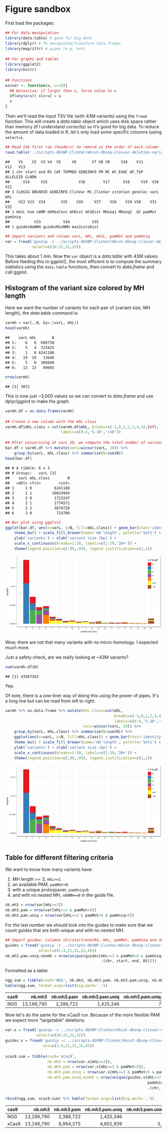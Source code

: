 Figure sandbox
==============

First load the packages:

``` r
## For data manipulation
library(data.table) # good for big data
library(dplyr) # To manipulate/transform data.frames
library(magrittr) # pipes (e.g. %>%)

## For graphs and tables
library(ggplot2)
library(knitr)

## Functions
winsor <- function(x, u=10){
  ## Winsorize: if larger than u, force value to u
  if(any(x>u)) x[x>u] = u
  x
}
```

Then we'll read the input TSV file (with 43M variants) using the `fread` function. This will create a *data.table* object which uses disk space rather than memory (if I understand correctly) so it's good for big data. To reduce the amount of data loaded in R, let's only load some specific columns (using `select=`).

``` r
## Read the first row (headers) to remind us the order of each column
read.table('../scripts-dbSNP-ClinVar/mhcut-dbsnp-clinvar-deletion-variants.tsv.gz', nrows=1)
```

    ##    V1    V2  V3 V4  V5     V6       V7 V8 V9     V10    V11      V12   V13
    ## 1 chr start end RS CAF TOPMED GENEINFO PM MC AF_EXAC AF_TGP ALLELEID CLNDN
    ##      V14     V15              V16        V17      V18     V19  V20 V21
    ## 1 CLNSIG DBVARID GENEINFO.ClinVar MC.ClinVar citation geneloc varL mhL
    ##    V22 V23  V24       V25    V26     V27    V28    V29 V30    V31     V32
    ## 1 mh1L hom nbMM mhMaxCons mhDist mh1Dist MHseq1 MHseq2  GC pamMot pamUniq
    ##           V33          V34          V35
    ## 1 guidesNoNMH guidesMinNMH max2cutsDist

``` r
## Import variants and colums varL, mhL, mh1L, pamMot and pamUniq
var = fread('gunzip -c ../scripts-dbSNP-ClinVar/mhcut-dbsnp-clinvar-deletion-variants.tsv.gz',
            select=c(20:22,31,32))
```

This takes about 1 min. Now the `var` object is a *data.table* with 43M values. Before feeding this to ggplot2, the most efficient is to compute the summary statistics using the `data.table` functions, then convert to *data.frame* and call ggplot.

Histogram of the variant size colored by MH length
--------------------------------------------------

Here we want the number of variants for each pair of {variant size, MH length}, the *data.table* command is:

``` r
varmh = var[,.N, by=.(varL, mhL)]
head(varmh)
```

    ##    varL mhL       N
    ## 1:    6   6  609758
    ## 2:    5   4  323425
    ## 3:    1   0 6241188
    ## 4:   19  19   13646
    ## 5:    5   0  309849
    ## 6:   13  13   69665

``` r
nrow(varmh)
```

    ## [1] 3072

This is now just ~3,000 values so we can convert to *data.frame* and use dplyr/ggplot to make the graph.

``` r
varmh.df = as.data.frame(varmh)

## Create a new column with the mhL class
varmh.df$mhL.class = cut(varmh.df$mhL, breaks=c(-1,0,1,2,3,4,10,Inf),
                         labels=c(0:4,'5-10','>10'))

## After winsorizing at varL 30, we compute the total number of variant in each class for each variant size using dplyr.
bar.df = varmh.df %>% mutate(varL=winsor(varL, 20)) %>%
    group_by(varL, mhL.class) %>% summarize(N=sum(N))
head(bar.df)
```

    ## # A tibble: 6 x 3
    ## # Groups:   varL [3]
    ##    varL mhL.class        N
    ##   <dbl> <fct>        <int>
    ## 1     1 0          6241188
    ## 2     1 1         10824944
    ## 3     2 0          1723247
    ## 4     2 1          1774571
    ## 5     2 2          3674728
    ## 6     3 0           714709

``` r
## Bar plot using ggplot2
ggplot(bar.df, aes(x=varL, y=N, fill=mhL.class)) + geom_bar(stat='identity') +
    theme_bw() + scale_fill_brewer(name='mH length', palette='Set1') +
    ylab('variants') + xlab('variant size (bp)') +
    scale_x_continuous(breaks=1:20, labels=c(1:19,'20+')) +
    theme(legend.position=c(.99,.99), legend.justification=c(1,1))
```

![](MHcut-Figures-dbSNPClinVar_files/figure-markdown_github/unnamed-chunk-4-1.png)

Wow, there are not that many variants with no micro-homology. I expected much more.

Just a safety check, are we really looking at ~43M variants?

``` r
sum(varmh.df$N)
```

    ## [1] 43567343

Yep.

Of note, there is a one-liner way of doing this using the power of pipes. It's a long line but can be read from left to right:

``` r
varmh %>% as.data.frame %>% mutate(mhL.class=cut(mhL,
                                                 breaks=c(-1,0,1,2,3,4,10,Inf),
                                                 labels=c(0:4,'5-10','>10')),
                                   varL=winsor(varL, 20)) %>%
    group_by(varL, mhL.class) %>% summarize(N=sum(N)) %>%
    ggplot(aes(x=varL, y=N, fill=mhL.class)) + geom_bar(stat='identity') +
    theme_bw() + scale_fill_brewer(name='mH length', palette='Set1') +
    ylab('variants') + xlab('variant size (bp)') +
    scale_x_continuous(breaks=1:20, labels=c(1:19,'20+')) +
    theme(legend.position=c(.99,.99), legend.justification=c(1,1))
```

![](MHcut-Figures-dbSNPClinVar_files/figure-markdown_github/unnamed-chunk-6-1.png)

Table for different filtering criteria
--------------------------------------

We want to know how many variants have:

1.  MH length &gt;= 3, `mhL>=3`.
2.  an available PAM, `pamMot>0`.
3.  with a unique protospacer, `pamUniq>0`.
4.  and with no nested MH, `nbNMH==0` in the guide file.

``` r
nb.mh3 = nrow(var[mhL>=3])
nb.mh3.pam = nrow(var[mhL>=3 & pamMot>0])
nb.mh3.pam.uniq = nrow(var[mhL>=3 & pamMot>0 & pamUniq>0])
```

For the last number we should look into the guides to make sure that we count guides that are both unique and with no nested MH.

``` r
## Import guides: columns chr/start/end/RS, mhL, pamMot, pamUniq and nbNMH
guides = fread('gunzip -c ../scripts-dbSNP-ClinVar/mhcut-dbsnp-clinvar-deletion-guides.tsv.gz',
               select=c(1:4,21,31,32,45))
nb.mh3.pam.uniq.nonmh = nrow(unique(guides[mhL>=3 & pamMot>0 & pamUniq>0 & nbNMH==0,
                                           .(chr, start, end, RS)]))
```

Formatted as a table:

``` r
ngg.sum = tibble(cas9='NGG', nb.mh3, nb.mh3.pam, nb.mh3.pam.uniq, nb.mh3.pam.uniq.nonmh)
kable(ngg.sum, format.args=list(big.mark=','))
```

| cas9 |      nb.mh3|  nb.mh3.pam|  nb.mh3.pam.uniq|  nb.mh3.pam.uniq.nonmh|
|:-----|-----------:|-----------:|----------------:|----------------------:|
| NGG  |  13,166,790|   2,386,722|        1,425,346|                780,609|

Now let's do the same for the xCas9 run. Because of the more flexible PAM we expect more "targetable" deletions.

``` r
var.x = fread('gunzip -c ../scripts-dbSNP-ClinVar/mhcut-dbsnp-clinvar-deletion-xCas9-variants.tsv.gz',
              select=c(20:22,31,32))
guides.x = fread('gunzip -c ../scripts-dbSNP-ClinVar/mhcut-dbsnp-clinvar-deletion-xCas9-guides.tsv.gz',
                 sel=c(1:4,21,31,32,45))

xcas9.sum = tibble(cas9='xCas9',
                   nb.mh3 = nrow(var.x[mhL>=3]),
                   nb.mh3.pam = nrow(var.x[mhL>=3 & pamMot>0]),
                   nb.mh3.pam.uniq = nrow(var.x[mhL>=3 & pamMot>0 & pamUniq>0]),
                   nb.mh3.pam.uniq.nonmh = nrow(unique(guides.x[mhL>=3 & pamMot>0 &
                                                                pamUniq>0 & nbNMH==0,
                                                                .(chr, start, end, RS)])))

rbind(ngg.sum, xcas9.sum) %>% kable(format.args=list(big.mark=','))
```

| cas9  |      nb.mh3|  nb.mh3.pam|  nb.mh3.pam.uniq|  nb.mh3.pam.uniq.nonmh|
|:------|-----------:|-----------:|----------------:|----------------------:|
| NGG   |  13,166,790|   2,386,722|        1,425,346|                780,609|
| xCas9 |  13,166,790|   8,964,375|        4,601,939|              3,360,482|
